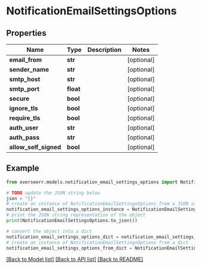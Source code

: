 # NotificationEmailSettingsOptions


## Properties

Name | Type | Description | Notes
------------ | ------------- | ------------- | -------------
**email_from** | **str** |  | [optional] 
**sender_name** | **str** |  | [optional] 
**smtp_host** | **str** |  | [optional] 
**smtp_port** | **float** |  | [optional] 
**secure** | **bool** |  | [optional] 
**ignore_tls** | **bool** |  | [optional] 
**require_tls** | **bool** |  | [optional] 
**auth_user** | **str** |  | [optional] 
**auth_pass** | **str** |  | [optional] 
**allow_self_signed** | **bool** |  | [optional] 

## Example

```python
from overseerr.models.notification_email_settings_options import NotificationEmailSettingsOptions

# TODO update the JSON string below
json = "{}"
# create an instance of NotificationEmailSettingsOptions from a JSON string
notification_email_settings_options_instance = NotificationEmailSettingsOptions.from_json(json)
# print the JSON string representation of the object
print(NotificationEmailSettingsOptions.to_json())

# convert the object into a dict
notification_email_settings_options_dict = notification_email_settings_options_instance.to_dict()
# create an instance of NotificationEmailSettingsOptions from a dict
notification_email_settings_options_from_dict = NotificationEmailSettingsOptions.from_dict(notification_email_settings_options_dict)
```
[[Back to Model list]](../README.md#documentation-for-models) [[Back to API list]](../README.md#documentation-for-api-endpoints) [[Back to README]](../README.md)


